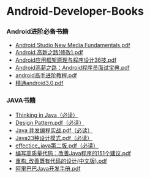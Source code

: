 # Android-Developer-Books


### Android进阶必备书籍
   * [Android Studio New Media Fundamentals.pdf](https://github.com/liuzhanta/Android-Developer-Books/blob/master/Books_Android/Android%20Studio%20New%20Media%20Fundamentals.pdf)
   * [Android 高新之路[修改].pdf](https://github.com/liuzhanta/Android-Developer-Books/blob/master/Books_Android/Android%20%E9%AB%98%E6%96%B0%E4%B9%8B%E8%B7%AF%5B%E4%BF%AE%E6%94%B9%5D.pdf)
   * [Android应用框架原理与程序设计36技.pdf](https://github.com/liuzhanta/Android-Developer-Books/blob/master/Books_Android/Android%E5%BA%94%E7%94%A8%E6%A1%86%E6%9E%B6%E5%8E%9F%E7%90%86%E4%B8%8E%E7%A8%8B%E5%BA%8F%E8%AE%BE%E8%AE%A136%E6%8A%80.pdf)
   * [Android高薪之路：Android程序员面试宝典.pdf](https://github.com/liuzhanta/Android-Developer-Books/blob/master/Books_Android/Android%E9%AB%98%E8%96%AA%E4%B9%8B%E8%B7%AF%EF%BC%9AAndroid%E7%A8%8B%E5%BA%8F%E5%91%98%E9%9D%A2%E8%AF%95%E5%AE%9D%E5%85%B8.pdf)
   * [android高手进阶教程.pdf](https://github.com/liuzhanta/Android-Developer-Books/blob/master/Books_Android/android%E9%AB%98%E6%89%8B%E8%BF%9B%E9%98%B6%E6%95%99%E7%A8%8B.pdf)
   * [精通android3.0.pdf](https://github.com/liuzhanta/Android-Developer-Books/blob/master/Books_Android/%E7%B2%BE%E9%80%9Aandroid3.0.pdf)

### JAVA书籍
 * [Thinking in Java（必读）](https://github.com/liuzhanta/Android-Developer-Books/blob/master/Books_Java/Thinking%20In%20Java%204(%E5%AE%8C%E7%BE%8E%E9%AB%98%E6%B8%85%E4%B8%AD%E6%96%87%E7%89%88).pdf)
 * [Design Pattern.pdf（必读）](https://github.com/liuzhanta/Android-Developer-Books/blob/master/Books_Java/Design%20Pattern.pdf)
 * [Java 并发编程实战.pdf（必读）](https://github.com/liuzhanta/Android-Developer-Books/blob/master/Books_Java/Java%20%E5%B9%B6%E5%8F%91%E7%BC%96%E7%A8%8B%E5%AE%9E%E6%88%98.pdf)
 * [Java23种设计模式.pdf（必读）](https://github.com/liuzhanta/Android-Developer-Books/blob/master/Books_Java/Java23%E7%A7%8D%E8%AE%BE%E8%AE%A1%E6%A8%A1%E5%BC%8F.pdf)
 * [effectice_java第二版.pdf（必读）](https://github.com/liuzhanta/Android-Developer-Books/blob/master/Books_Java/effectice_java%E7%AC%AC%E4%BA%8C%E7%89%88.pdf)
 * [编写高质量代码：改善Java程序的151个建议.pdf](https://github.com/liuzhanta/Android-Developer-Books/blob/master/Books_Java/%E7%BC%96%E5%86%99%E9%AB%98%E8%B4%A8%E9%87%8F%E4%BB%A3%E7%A0%81%EF%BC%9A%E6%94%B9%E5%96%84Java%E7%A8%8B%E5%BA%8F%E7%9A%84151%E4%B8%AA%E5%BB%BA%E8%AE%AE.pdf)
 * [重构_改善既有代码的设计(中文版).pdf](https://github.com/liuzhanta/Android-Developer-Books/blob/master/Books_Java/%E9%87%8D%E6%9E%84_%E6%94%B9%E5%96%84%E6%97%A2%E6%9C%89%E4%BB%A3%E7%A0%81%E7%9A%84%E8%AE%BE%E8%AE%A1(%E4%B8%AD%E6%96%87%E7%89%88).pdf)
 * [阿里巴巴Java开发手册.pdf](https://github.com/liuzhanta/Android-Developer-Books/blob/master/Books_Java/%E9%98%BF%E9%87%8C%E5%B7%B4%E5%B7%B4Java%E5%BC%80%E5%8F%91%E6%89%8B%E5%86%8C.pdf)

